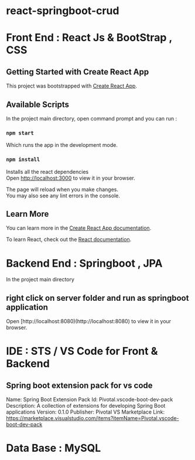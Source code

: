 # react-springboot-crud

# Front End : React Js & BootStrap , CSS
## Getting Started with Create React App

This project was bootstrapped with [Create React App](https://github.com/facebook/create-react-app).

## Available Scripts

In the project main directory, open command prompt and you can run :

### `npm start`

Which runs the app in the development mode.

### `npm install`

Installs all the react dependencies
\
Open [http://localhost:3000](http://localhost:3000) to view it in your browser.

The page will reload when you make changes.\
You may also see any lint errors in the console.

## Learn More

You can learn more in the [Create React App documentation](https://facebook.github.io/create-react-app/docs/getting-started).

To learn React, check out the [React documentation](https://reactjs.org/).

# Backend End : Springboot , JPA

In the project main directory 

## right click on server folder and run as springboot application

Open [http://localhost:8080)(http://localhost:8080) to view it in your browser.

# IDE : STS / VS Code for Front & Backend 

## Spring boot extension pack for vs code

Name: Spring Boot Extension Pack
Id: Pivotal.vscode-boot-dev-pack
Description: A collection of extensions for developing Spring Boot applications
Version: 0.1.0
Publisher: Pivotal
VS Marketplace Link: https://marketplace.visualstudio.com/items?itemName=Pivotal.vscode-boot-dev-pack

# Data Base : MySQL



